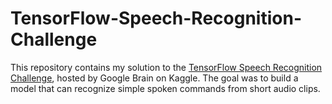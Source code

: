# TensorFlow-Speech-Recognition-Challenge
This repository contains my solution to the [TensorFlow Speech Recognition Challenge](https://www.kaggle.com/competitions/tensorflow-speech-recognition-challenge), hosted by Google Brain on Kaggle. The goal was to build a model that can recognize simple spoken commands from short audio clips.
